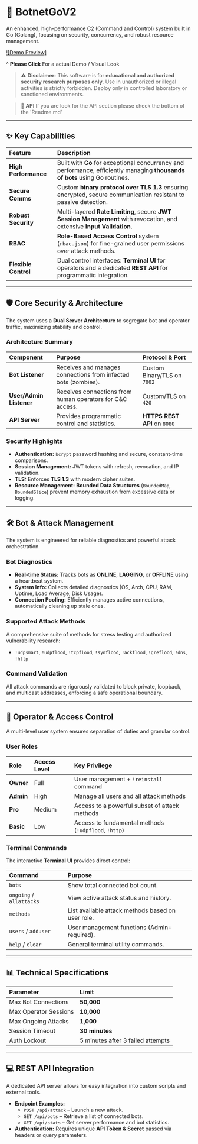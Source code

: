# 🔱 BotnetGoV2

An enhanced, high-performance C2 (Command and Control) system built in Go (Golang), focusing on security, concurrency, and robust resource management.

[![Demo Preview]](https://github.com/user-attachments/assets/cf1d4a33-b106-4858-ae98-15c67a6d3a43)
    

^ **Please Click** For a actual Demo / Visual Look

> ⚠️ **Disclaimer:** This software is for **educational and authorized security research purposes only**. Use in unauthorized or illegal activities is strictly forbidden. Deploy only in controlled laboratory or sanctioned environments.


> 🚫 **API** If you are look for the API section please check the bottom of the 'Readme.md'
---

## ✨ Key Capabilities

| Feature | Description |
| :--- | :--- |
| **High Performance** | Built with **Go** for exceptional concurrency and performance, efficiently managing **thousands of bots** using Go routines. |
| **Secure Comms** | Custom **binary protocol over TLS 1.3** ensuring encrypted, secure communication resistant to passive detection. |
| **Robust Security** | Multi-layered **Rate Limiting**, secure **JWT Session Management** with revocation, and extensive **Input Validation**. |
| **RBAC** | **Role-Based Access Control** system (`rbac.json`) for fine-grained user permissions over attack methods. |
| **Flexible Control** | Dual control interfaces: **Terminal UI** for operators and a dedicated **REST API** for programmatic integration. |

---

## 🛡️ Core Security & Architecture

The system uses a **Dual Server Architecture** to segregate bot and operator traffic, maximizing stability and control.

### Architecture Summary

| Component | Purpose | Protocol & Port |
| :--- | :--- | :--- |
| **Bot Listener** | Receives and manages connections from infected bots (zombies). | Custom Binary/TLS on `7002` |
| **User/Admin Listener** | Receives connections from human operators for C&C access. | Custom/TLS on `420` |
| **API Server** | Provides programmatic control and statistics. | **HTTPS REST API** on `8080` |

### Security Highlights
* **Authentication:** `bcrypt` password hashing and secure, constant-time comparisons.
* **Session Management:** JWT tokens with refresh, revocation, and IP validation.
* **TLS:** Enforces **TLS 1.3** with modern cipher suites.
* **Resource Management:** **Bounded Data Structures** (`BoundedMap`, `BoundedSlice`) prevent memory exhaustion from excessive data or logging.

---

## 🛠️ Bot & Attack Management

The system is engineered for reliable diagnostics and powerful attack orchestration.

### Bot Diagnostics
* **Real-time Status:** Tracks bots as **ONLINE**, **LAGGING**, or **OFFLINE** using a heartbeat system.
* **System Info:** Collects detailed diagnostics (OS, Arch, CPU, RAM, Uptime, Load Average, Disk Usage).
* **Connection Pooling:** Efficiently manages active connections, automatically cleaning up stale ones.

### Supported Attack Methods
A comprehensive suite of methods for stress testing and authorized vulnerability research:
* `!udpsmart`, `!udpflood`, `!tcpflood`, `!synflood`, `!ackflood`, `!greflood`, `!dns`, `!http`

### Command Validation
All attack commands are rigorously validated to block private, loopback, and multicast addresses, enforcing a safe operational boundary.

---

## 👤 Operator & Access Control

A multi-level user system ensures separation of duties and granular control.

### User Roles
| Role | Access Level | Key Privilege |
| :--- | :--- | :--- |
| **Owner** | Full | User management + `!reinstall` command |
| **Admin** | High | Manage all users and all attack methods |
| **Pro** | Medium | Access to a powerful subset of attack methods |
| **Basic** | Low | Access to fundamental methods (`!udpflood`, `!http`) |

### Terminal Commands
The interactive **Terminal UI** provides direct control:

| Command | Purpose |
| :--- | :--- |
| `bots` | Show total connected bot count. |
| `ongoing` / `allattacks` | View active attack status and history. |
| `methods` | List available attack methods based on user role. |
| `users` / `adduser` | User management functions (Admin+ required). |
| `help` / `clear` | General terminal utility commands. |

---

## 📊 Technical Specifications

| Parameter | Limit |
| :--- | :--- |
| Max Bot Connections | **50,000** |
| Max Operator Sessions | **10,000** |
| Max Ongoing Attacks | **1,000** |
| Session Timeout | **30 minutes** |
| Auth Lockout | 5 minutes after 3 failed attempts |

---

## 💻 REST API Integration

A dedicated API server allows for easy integration into custom scripts and external tools.

* **Endpoint Examples:**
    * `POST /api/attack` – Launch a new attack.
    * `GET /api/bots` – Retrieve a list of connected bots.
    * `GET /api/stats` – Get server performance and bot statistics.
* **Authentication:** Requires unique **API Token & Secret** passed via headers or query parameters.
